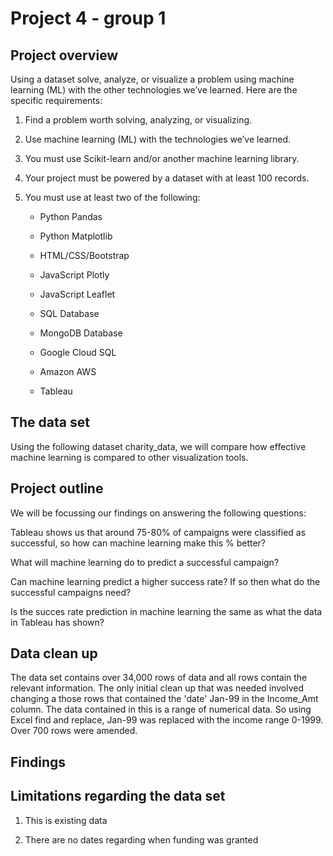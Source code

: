 # Project 4 - group 1

## Project overview

Using a dataset solve, analyze, or visualize a problem using machine learning (ML) with the other technologies we’ve learned. Here are the specific requirements:

1) Find a problem worth solving, analyzing, or visualizing.

2) Use machine learning (ML) with the technologies we’ve learned.

3) You must use Scikit-learn and/or another machine learning library.

4) Your project must be powered by a dataset with at least 100 records.

5) You must use at least two of the following:

    * Python Pandas

    * Python Matplotlib

    * HTML/CSS/Bootstrap

    * JavaScript Plotly

    * JavaScript Leaflet

    * SQL Database

    * MongoDB Database

    * Google Cloud SQL

    * Amazon AWS

    * Tableau

## The data set

Using the following dataset charity_data, we will compare how effective machine learning is compared to other visualization tools.

## Project outline 

We will be focussing our findings on answering the following questions:

Tableau shows us that around 75-80% of campaigns were classified as successful, so how can machine learning make this % better?

What will machine learning do to predict a successful campaign?

Can machine learning predict a higher success rate? If so then what do the successful campaigns need?

Is the succes rate prediction in machine learning the same as what the data in Tableau has shown?

## Data clean up

The data set contains over 34,000 rows of data and all rows contain the relevant information. The only initial clean up that was needed involved changing a those rows that contained the 'date' Jan-99 in the Income_Amt column. The data contained in this is a range of numerical data. So using Excel find and replace, Jan-99 was replaced with the income range 0-1999. Over 700 rows were amended.

## Findings 

## Limitations regarding the data set

1) This is existing data

2) There are no dates regarding when funding was granted
